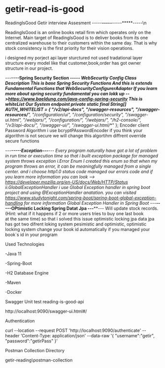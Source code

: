 # getir-read-is-good
 ReadingIsGood
Getir interview Assesment
-----*****-----*****-----*****-----\n



ReadingIsGood is an online books retail firm which operates only on the Internet. Main  target of ReadingIsGood is to deliver books from its one centralized warehouse to their  customers within the same day. That is why stock consistency is the first priority for their  vision operations.

i designed my porject api layer sturctured not used tradational layer structure every model like that customer,book,order has got owner structure in our project.

---******----Spring Security Section ---*********--
WebSecurtiy Config Class Description
     This is base Spring Security Functions And this is extends Fundamental Functions that WebSecurityConfigurerAdapter
     If you learn more about spring security fundamental you can lokk up -->https://www.baeldung.com/java-config-spring-security
This is whiteList Our System endpoint
    private static final String[] AUTH_WHITELIST = {
            "/v2/api-docs",
            "/swagger-resources",
            "/swagger-resources/**",
            "/configuration/ui",
            "/configuration/security",
            "/swagger-ui.html",
            "/webjars/**",
            "/configuration/**",
            "/webjars/**",
            "/h2-console/**",
            "/v3/api-docs/**",
            "/swagger-ui/**",
            "/swagger-ui.html/**"
    };
Encoder client Password Algorithm
i use bcryptPAsswordEncoder if you think your algorithm is not secure we will change this algortihm diffrent override secure functions

---***-----Exception---****---
Every program naturally have got a lot of problem in run time or execution time so that i built exception package for managed system throws exception
i.Error Enum
    I created this enum so that when my program throws an error, it can be meaningfully managed from a single center.
    and i choose http1.0 status code managed our errors code and if you  learn more information you can look -->
    https://developer.mozilla.org/en-US/docs/Web/HTTP/Status
ii.GlobalExceptionHandler
    i use Global Exception handler in spring boot project and using @ExceptionHandler anatation.
    you can visited https://www.studytonight.com/spring-boot/spring-boot-global-exception-handling for more information Global Exception Handler in Spring Boot
---***-----OPtimistic Locking Spring Datat Jpa ---****---
Will update stock records. 
(Hint: what if it happens if 2 or more users tries to buy one last book  
at the same time) so that i solved this issue optimistic locking jpa
data jpa has got two difrent loking system pesimistic and optimistic, optimistic locking system change your book id automatically if you managed your book`s id in your program



Used Technologies

-Java 11

-Spring-Boot

-H2 Database Engine

-Maven

-Docker

Swagger
Unit test
reading-is-good-api

http://localhost:9090/swagger-ui.html#/

Authentication

curl --location --request POST 'http://localhost:9090/authenticate' 
--header 'Content-Type: application/json' 
--data-raw '{ "username":"getir", "password":"getirPass" }'

Postman Collection Directory

getir-reading\postman-collection

